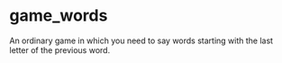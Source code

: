 # game_words
An ordinary game in which you need to say words starting with the last letter of the previous word.
